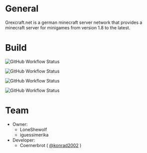 # General

Grexcraft.net is a german minecraft server network that provides a minecraft server for minigames from version 1.8 to the latest.

# Build

![GitHub Workflow Status](https://img.shields.io/github/actions/workflow/status/grexcraft/CloudSystemService/main.yml?label=CloudSystemService&logo=github&style=flat-square)

![GitHub Workflow Status](https://img.shields.io/github/actions/workflow/status/grexcraft/CloudSystemBungee/maven-publish.yml?label=CloudSystemBungee&logo=github&style=flat-square)

![GitHub Workflow Status](https://img.shields.io/github/actions/workflow/status/grexcraft/CloudSystemPlugin/maven-publish.yml?label=CloudSystemPlugin&logo=github&style=flat-square)

![GitHub Workflow Status](https://img.shields.io/github/actions/workflow/status/grexcraft/CloudSignsPlugin/maven-publish.yml?label=CloudSignsPlugin&logo=github&style=flat-square)


# Team

 - Owner:
   - LoneShewolf
   - iguessimerika
 - Developer:
   - Coernerbrot ( [@konrad2002](https://weiss-konrad.de) )
